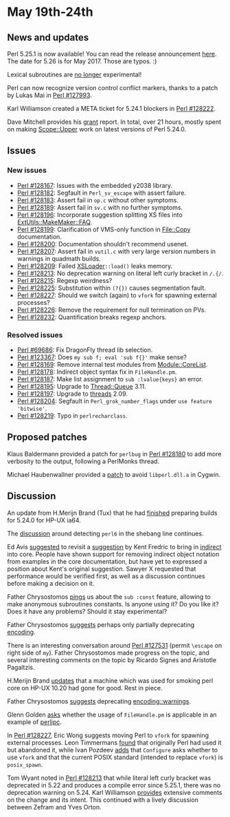 # May 19th-24th

## News and updates

Perl 5.25.1 is now available! You can read the release announcement
[here](http://www.nntp.perl.org/group/perl.perl5.porters/236566).
The date for 5.26 is for May 2017. Those are typos. :)

Lexical subroutines are
[no longer](http://www.nntp.perl.org/group/perl.perl5.porters/236572)
experimental!

Perl can now recognize version control conflict markers, thanks
to a patch by Lukas Mai in
[Perl #127993](https://rt.perl.org/Ticket/Display.html?id=127993).

Karl Williamson created a META ticket for 5.24.1 blockers in
[Perl #128222](https://rt.perl.org/Ticket/Display.html?id=128222).

Dave Mitchell provides his
[grant](http://www.nntp.perl.org/group/perl.perl5.porters/236657)
report. In total, over 21 hours, mostly spent on making
[Scope::Upper](https://metacpan.org/pod/Scope::Upper)
work on latest versions of Perl 5.24.0.

## Issues

### New issues

* [Perl #128167](https://rt.perl.org/Ticket/Display.html?id=128167):
  Issues with the embedded y2038 library.
* [Perl #128182](https://rt.perl.org/Ticket/Display.html?id=128182):
  Segfault in `Perl_sv_escape` with assert failure.
* [Perl #128183](https://rt.perl.org/Ticket/Display.html?id=128183):
  Assert fail in `op.c` without other symptoms.
* [Perl #128189](https://rt.perl.org/Ticket/Display.html?id=128189):
  Assert fail in `sv.c` with no further symptoms.
* [Perl #128196](https://rt.perl.org/Ticket/Display.html?id=128196):
  Incorporate suggestion splitting XS files into
  [ExtUtils::MakeMaker::FAQ](https://metacpan.org/pod/ExtUtils::MakeMaker::FAQ).
* [Perl #128199](https://rt.perl.org/Ticket/Display.html?id=128199):
  Clarification of VMS-only function in
  [File::Copy](https://metacpan.org/pod/File::Copy) documentation.
* [Perl #128200](https://rt.perl.org/Ticket/Display.html?id=128200):
  Documentation shouldn't recommend usenet.
* [Perl #128207](https://rt.perl.org/Ticket/Display.html?id=128207):
  Assert fail in `vutil.c` with very large version numbers in
  warnings in quadmath builds.
* [Perl #128209](https://rt.perl.org/Ticket/Display.html?id=128209):
  Failed [XSLoader](https://metacpan.org/pod/XSLoader)`::load()`
  leaks memory.
* [Perl #128213](https://rt.perl.org/Ticket/Display.html?id=128213):
  No deprecation warning on literal left curly bracket in `/.{/`.
* [Perl #128215](https://rt.perl.org/Ticket/Display.html?id=128215):
  Regexp weirdness?
* [Perl #128225](https://rt.perl.org/Ticket/Display.html?id=128225):
  Substitution within `(?{})` causes segmentation fault.
* [Perl #128227](https://rt.perl.org/Ticket/Display.html?id=128227):
  Should we switch (again) to `vfork` for spawning external
  processes?
* [Perl #128226](https://rt.perl.org/Ticket/Display.html?id=128226):
  Remove the requirement for null termination on PVs.
* [Perl #128232](https://rt.perl.org/Ticket/Display.html?id=128232):
  Quantification breaks regexp anchors.

### Resolved issues

* [Perl #69686](https://rt.perl.org/Ticket/Display.html?id=69686):
  Fix DragonFly thread lib selection.
* [Perl #123367](https://rt.perl.org/Ticket/Display.html?id=123367):
  Does `my sub f; eval 'sub f{}'` make sense?
* [Perl #128169](https://rt.perl.org/Ticket/Display.html?id=128169):
  Remove internal test modules from
  [Module::CoreList](https://metacpan.org/pod/Module::CoreList).
* [Perl #128178](https://rt.perl.org/Ticket/Display.html?id=128178):
  Indirect object syntax fix in `FileHandle.pm`.
* [Perl #128187](https://rt.perl.org/Ticket/Display.html?id=128187):
  Make list assignment to `sub :lvalue{keys}` an error.
* [Perl #128195](https://rt.perl.org/Ticket/Display.html?id=128195):
  Upgrade to [Thread::Queue](https://metacpan.org/pod/Thread::Queue)
  3.11.
* [Perl #128197](https://rt.perl.org/Ticket/Display.html?id=128197):
  Upgrade to [threads](https://metacpan.org/pod/threads) 2.09.
* [Perl #128204](https://rt.perl.org/Ticket/Display.html?id=128204):
  Segfault in `Perl_grok_number_flags` under
  `use feature 'bitwise'`.
* [Perl #128219](https://rt.perl.org/Ticket/Display.html?id=128219):
  Typo in `perlrecharclass`.

## Proposed patches

Klaus Baldermann provided a patch for `perlbug` in
[Perl #128180](https://rt.perl.org/Ticket/Display.html?id=128180)
to add more verbosity to the output, following a PerlMonks thread.

Michael Haubenwallner provided a
[patch](http://www.nntp.perl.org/group/perl.perl5.porters/236729)
to avoid `libperl.dll.a` in Cygwin.

## Discussion

An update from H.Merijn Brand (Tux) that he had
[finished](http://www.nntp.perl.org/group/perl.perl5.porters/236523)
preparing builds for 5.24.0 for HP-UX ia64.

The
[discussion](http://www.nntp.perl.org/group/perl.perl5.porters/236430)
around detecting `perl6` in the shebang line continues.

Ed Avis
[suggested](http://www.nntp.perl.org/group/perl.perl5.porters/236548)
to revisit a
[suggestion](http://thread.gmane.org/gmane.comp.lang.perl.perl5.porters/128189)
by Kent Fredric to bring in
[indirect](https://metacpan.org/pod/indirect) into core. People have
shown support for removing indirect object notation from examples
in the core documentation, but have yet to expressed a position about
Kent's original suggestion. Sawyer X requested that performance would
be verified first, as well as a discussion continues before making a
decision on it.

Father Chrysostomos
[pings](http://www.nntp.perl.org/group/perl.perl5.porters/236565)
us about the `sub :const` feature, allowing to make anonymous
subroutines constants. Is anyone using it? Do you like it? Does it
have any problems? Should it stay experimental?

Father Chrysostomos
[suggests](http://www.nntp.perl.org/group/perl.perl5.porters/236622)
perhaps only partially deprecating
[encoding](https://metacpan.org/pod/encoding).

There is an interesting conversation around
[Perl #127531](https://rt.perl.org/Ticket/Display.html?id=127531)
(permit `\escape` on right side of `my`). Father Chrysostomos made
progress on the topic, and several interesting comments on the
topic by Ricardo Signes and Aristotle Pagaltzis.

H.Merijn Brand
[updates](http://www.nntp.perl.org/group/perl.perl5.porters/236676)
that a machine which was used for smoking perl core on HP-UX 10.20
had gone for good. Rest in piece.

Father Chrysostomos
[suggests](http://www.nntp.perl.org/group/perl.perl5.porters/236613)
deprecating
[encoding::warnings](https://metacpan.org/pod/encoding::warnings).

Glenn Golden
[asks](http://www.nntp.perl.org/group/perl.perl5.porters/236716)
whether the usage of `FileHandle.pm` is applicable in an example
of [perlipc](https://metacpan.org/pod/perlipc).

In
[Perl #128227](https://rt.perl.org/Ticket/Display.html?id=128227),
Eric Wong suggests moving Perl to `vfork` for spawning external
processes. Leon Timmermans
[found](http://www.nntp.perl.org/group/perl.perl5.porters/236725)
that originally Perl had used
it but abandoned it, while Ivan Pozdeev
[adds](http://www.nntp.perl.org/group/perl.perl5.porters/236726)
that `Configure` asks whether to use `vfork` and that the current
POSIX standard (intended to replace `vfork`) is `posix_spawn`.

Tom Wyant noted in
[Perl #128213](https://rt.perl.org/Ticket/Display.html?id=128213)
that while literal left curly bracket was deprecated in 5.22 and
produces a compile error since 5.25.1, there was no deprecation
warning on 5.24. Karl Williamson
[provides](http://www.nntp.perl.org/group/perl.perl5.porters/236663)
extensive comments on the change and its intent. This continued
with a lively discussion between Zefram and Yves Orton.
